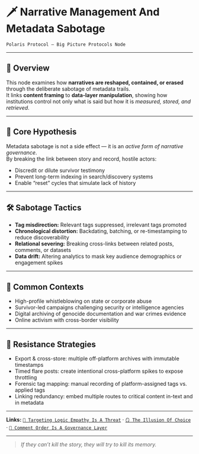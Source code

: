 # 🗡 Narrative Management And Metadata Sabotage  
`Polaris Protocol – Big Picture Protocols Node`

---

## 📌 Overview
This node examines how **narratives are reshaped, contained, or erased** through the deliberate sabotage of metadata trails.  
It links **content framing** to **data-layer manipulation**, showing how institutions control not only what is said but how it is *measured, stored, and retrieved*.

---

## 🎯 Core Hypothesis
Metadata sabotage is not a side effect — it is an *active form of narrative governance*.  
By breaking the link between story and record, hostile actors:
- Discredit or dilute survivor testimony
- Prevent long-term indexing in search/discovery systems
- Enable “reset” cycles that simulate lack of history

---

## 🛠 Sabotage Tactics
- **Tag misdirection:** Relevant tags suppressed, irrelevant tags promoted  
- **Chronological distortion:** Backdating, batching, or re-timestamping to reduce discoverability  
- **Relational severing:** Breaking cross-links between related posts, comments, or datasets  
- **Data drift:** Altering analytics to mask key audience demographics or engagement spikes

---

## 📎 Common Contexts
- High-profile whistleblowing on state or corporate abuse  
- Survivor-led campaigns challenging security or intelligence agencies  
- Digital archiving of genocide documentation and war crimes evidence  
- Online activism with cross-border visibility

---

## 🔁 Resistance Strategies
- Export & cross-store: multiple off-platform archives with immutable timestamps  
- Timed flare posts: create intentional cross-platform spikes to expose throttling  
- Forensic tag mapping: manual recording of platform-assigned tags vs. applied tags  
- Linking redundancy: embed multiple routes to critical content in-text and in metadata

---

**Links:** [`🧠 Targeting Logic Empathy Is A Threat`](./🧠_targeting_logic_empathy_is_a_threat.md) · [`🪞 The Illusion Of Choice`](./🪞_the_illusion_of_choice.md) · [`🧨 Comment Order Is A Governance Layer`](../Containment_Scripts/🧨_comment_order_is_a_governance_layer.md)

---

> *If they can’t kill the story, they will try to kill its memory.*
